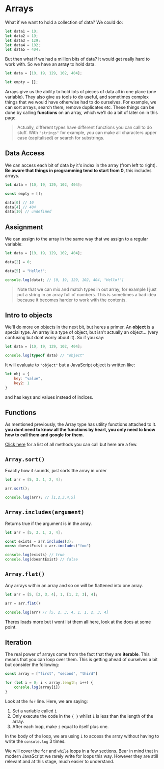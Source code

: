 # Arrays

What if we want to hold a collection of data? We could do:

```javascript
let data1 = 10;
let data2 = 19;
let data3 = 129;
let data4 = 102;
let data5 = 404;
```

But then what if we had a million bits of data? It would get really hard to work with. So we have an **array** to hold data.

```javascript
let data = [10, 19, 129, 102, 404];

let empty = [];
```

Arrays give us the ability to hold lots of pieces of data all in one place (one variable). They also give us tools to do useful, and sometimes complex things that we would have otherwise had to do ourselves. For example, we can sort arrays, search them, remove duplicates etc.
These things can be done by calling **functions** on an array, which we'll do a bit of later on in this page.

> Actually, different types have different functions you can call to do stuff. With `"strings"` for example, you can make all characters upper case (capitalised) or search for substrings.

## Data Access

We can access each bit of data by it's index in the array (from left to right). **Be aware that things in programming tend to start from 0**, this includes arrays.

```javascript
let data = [10, 19, 129, 102, 404];

const empty = [];

data[0] // 10
data[4] // 404
data[10] // undefined
```

## Assignment

We can assign to the array in the same way that we assign to a regular variable:

```javascript
let data = [10, 19, 129, 102, 404];

data[2] = 0;

data[5] = "Hello!";

console.log(data); // [0, 19, 129, 102, 404, "Hello!"]
```

> Note that we can mix and match types in out array, for example I just put a string in an array full of numbers. This is sometimes a bad idea because it becomes harder to work with the contents.

## Intro to objects

We'll do more on objects in the next bit, but heres a primer. An **object** is a special type. An array is a type of object, but isn't actually an object... (very confusing but dont worry about it). So if you say:

```javascript
let data = [10, 19, 129, 102, 404];

console.log(typeof data) // "object"
```

It will evaluate to `"object"` but a JavaScript object is written like:

```javascript
let obj = {
    key: "value",
    key2: 1
}
```

and has keys and values instead of indices.

## Functions

As mentioned previously, the Array type has utility functions attached to it. **you dont need to know all the functions by heart, you only need to know how to call them and google for them.**

[Click here](https://developer.mozilla.org/en-US/docs/Web/JavaScript/Reference/Global_Objects/Array/prototype#Methods) for a list of all methods you can call but here are a few.

## `Array.sort()`

Exactly how it sounds, just sorts the array in order

```javascript
let arr = [5, 3, 1, 2, 4];

arr.sort();

console.log(arr); // [1,2,3,4,5]
```

## `Array.includes(argument)`

Returns true if the argument is in the array.

```javascript
let arr = [5, 3, 1, 2, 4];

const exists = arr.includes(3);
const doesntExist = arr.includes("foo")

console.log(exists) // true
console.log(doesntExist) // false
```

## `Array.flat()`

Any arrays within an array and so on will be flattened into one array.

```javascript
let arr = [5, [2, 3, 4], 1, [1, 2, 3], 4];

arr = arr.flat()

console.log(arr) // [5, 2, 3, 4, 1, 1, 2, 3, 4]
```

Theres loads more but i wont list them all here, look at the docs at some point.


## Iteration

The real power of arrays come from the fact that they are **iterable**. This means that you can loop over them. This is getting ahead of ourselves a bit but consider the following:


```javascript
const array = ["first", "second", "third"]

for (let i = 0; i < array.length; i++) {
    console.log(array[i])
}
```

Look at the `for` line. Here, we are saying:

1. Set a variable called `i` 
2. Only execute the code in the `{ }` whilst `i` is less than the length of the array.
3. After each loop, make `i` equal to itself plus one.

In the body of the loop, we are using `i` to access the array without having to write the `console.log` 3 times.

We will cover the `for` and `while` loops in a few sections. Bear in mind that in modern JavaScript we rarely write for loops this way. However they are still relevant and at this stage, much easier to understand.





